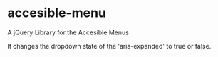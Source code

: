 # accesible-menu

A jQuery Library for the Accesible Menus

It changes the dropdown state of the 'aria-expanded' to true or false.
